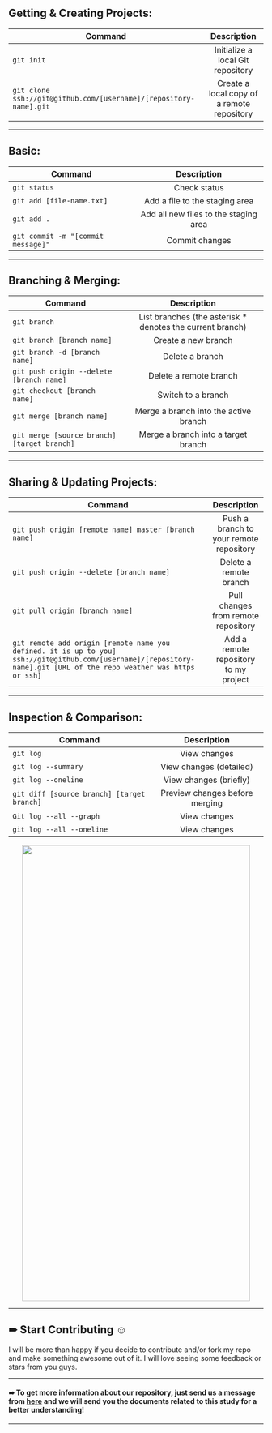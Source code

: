 

## Getting & Creating Projects:
| Command | Description |                                              
| ------------ |:-----------:|
| `git init` | Initialize a local Git repository |
| `git clone ssh://git@github.com/[username]/[repository-name].git` | Create a local copy of a remote repository|


***
## Basic:
| Command | Description |                                              
| ------------ |:-----------:|
| `git status` | Check status | 
| `git add [file-name.txt]` | Add a file to the staging area | 
| `git add .` | Add all new files to the staging area | 
| `git commit -m "[commit message]"` | Commit changes | 

***
## Branching & Merging:
| Command | Description |                                              
| ------------ |:-----------:|
| `git branch` | List branches (the asterisk * denotes the current branch) | 
| `git branch [branch name]` | Create a new branch | 
| `git branch -d [branch name]` | Delete a branch | 
| `git push origin --delete [branch name]` | Delete a remote branch | 
| `git checkout [branch name]` | Switch to a branch | 
| `git merge [branch name]` | Merge a branch into the active branch | 
| `git merge [source branch] [target branch]` | Merge a branch into a target branch | 


***
## Sharing & Updating Projects:
| Command | Description |                                              
| ------------ |:-----------:|
| `git push origin [remote name] master [branch name]` | Push a branch to your remote repository | 
| `git push origin --delete [branch name]` | Delete a remote branch | 
| `git pull origin [branch name]` | Pull changes from remote repository | 
| `git remote add origin [remote name you defined. it is up to you] ssh://git@github.com/[username]/[repository-name].git [URL of the repo weather was https or ssh]` | Add a remote repository to my project | 

***
## Inspection & Comparison:
| Command | Description |                                              
| ------------ |:-----------:|
| `git log` | View changes | 
| `git log --summary` | View changes (detailed) | 
| `git log --oneline` | View changes (briefly) | 
| `git diff [source branch] [target branch]` | Preview changes before merging | 
| `Git log --all --graph` | View changes | 
| `git log --all --oneline` | View changes | 

<p href="url"  align="center" ><img src="https://nvie.com/img/git-model@2x.png" height="900" width="450" ></p>


***
## ➠ Start Contributing ☺
I will be more than happy if you decide to contribute and/or fork my repo and make something awesome out of it. I will love seeing some feedback or stars from you guys.

***
#### ➠ To get more information about our repository, just send us a message from [here](https://www.linkedin.com/in/ahmedsamir13/) and we will send you the documents related to this study for a better understanding!
 
***

